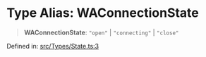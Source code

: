 # Type Alias: WAConnectionState

> **WAConnectionState**: `"open"` \| `"connecting"` \| `"close"`

Defined in: [src/Types/State.ts:3](https://github.com/Fokusdotid/bail/blob/cf6cc85134e12081bc635cea02cc0eee74033a81/src/Types/State.ts#L3)
